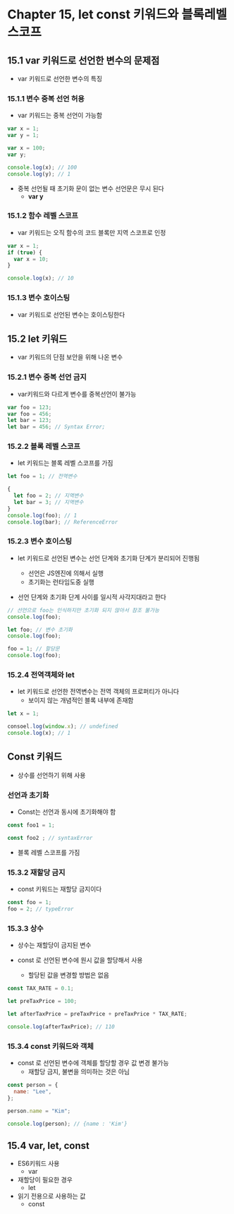 # Chapter 15, let const 키워드와 블록레벨 스코프

## 15.1 var 키워드로 선언한 변수의 문제점

- var 키워드로 선언한 변수의 특징

### 15.1.1 변수 중복 선언 허용

- var 키워드는 중복 선언이 가능함

```js
var x = 1;
var y = 1;

var x = 100;
var y;

console.log(x); // 100
console.log(y); // 1
```

- 중복 선언될 때 초기화 문이 없는 변수 선언문은 무시 된다
  - **var y**

### 15.1.2 함수 레벨 스코프

- var 키워드는 오직 함수의 코드 블록만 지역 스코프로 인정

```js
var x = 1;
if (true) {
  var x = 10;
}

console.log(x); // 10
```

### 15.1.3 변수 호이스팅

- var 키워드로 선언된 변수는 호이스팅한다

## 15.2 let 키워드

- var 키워드의 단점 보안을 위해 나온 변수

### 15.2.1 변수 중복 선언 금지

- var키워드와 다르게 변수를 중복선언이 불가능

```js
var foo = 123;
var foo = 456;
let bar = 123;
let bar = 456; // Syntax Error;
```

### 15.2.2 블록 레벨 스코프

- let 키워드는 블록 레벨 스코프를 가짐

```js
let foo = 1; // 전역변수

{
  let foo = 2; // 지역변수
  let bar = 3; // 지역변수
}
console.log(foo); // 1
console.log(bar); // ReferenceError
```

### 15.2.3 변수 호이스팅

- let 키워드로 선언된 변수는 선언 단계와 초기화 단계가 분리되어 진행됨

  - 선언은 JS엔진에 의해서 실행
  - 초기화는 런타임도중 실행

- 선언 단계와 초기화 단계 사이를 일시적 사각지대라고 한다

```js
// 선언으로 foo는 인식하지만 초기화 되지 않아서 참조 불가능
console.log(foo);

let foo; // 변수 초기화
console.log(foo);

foo = 1; // 할당문
console.log(foo);
```

### 15.2.4 전역객체와 let

- let 키워드로 선언한 전역변수는 전역 객체의 프로퍼티가 아니다
  - 보이지 않는 개념적인 블록 내부에 존재함

```js
let x = 1;

consoel.log(window.x); // undefined
console.log(x); // 1
```

## Const 키워드

- 상수를 선언하기 위해 사용

### 선언과 초기화

- Const는 선언과 동시에 초기화해야 함

```js
const foo1 = 1;

const foo2 ; // syntaxError
```

- 블록 레벨 스코프를 가짐

### 15.3.2 재할당 금지

- const 키워드는 재할당 금지이다

```js
const foo = 1;
foo = 2; // typeError
```

### 15.3.3 상수

- 상수는 재할당이 금지된 변수

- const 로 선언된 변수에 원시 값을 할당해서 사용
  - 할당된 값을 변경할 방법은 없음

```js
const TAX_RATE = 0.1;

let preTaxPrice = 100;

let afterTaxPrice = preTaxPrice + preTaxPrice * TAX_RATE;

console.log(afterTaxPrice); // 110
```

### 15.3.4 const 키워드와 객체

- const 로 선언된 변수에 객체를 할당할 경우 값 변경 불가능
  - 재할당 금지, 불변을 의미하는 것은 아님

```js
const person = {
  name: "Lee",
};

person.name = "Kim";

console.log(person); // {name : 'Kim'}
```

## 15.4 var, let, const

- ES6키워드 사용
  - var
- 재할당이 필요한 경우
  - let
- 읽기 전용으로 사용하는 값
  - const
